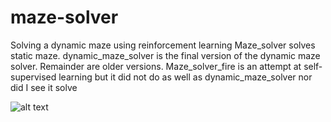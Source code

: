 # maze-solver
Solving a dynamic maze using reinforcement learning
Maze_solver solves static maze.
dynamic_maze_solver is the final version of the dynamic maze solver. Remainder are older versions.
Maze_solver_fire is an attempt at self-supervised learning but it did not do as well as dynamic_maze_solver nor did I see it solve

![alt text]([https://github.com/AShabirG/maze-solver/blob/[branch]/image.jpg?raw=true](https://github.com/AShabirG/maze-solver/blob/main/epoch16_fire_4672steps.png))
